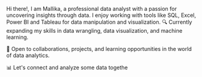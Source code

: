 Hi there!, I am Mallika, a professional data analyst with a passion for uncovering insights through data.
I enjoy working with tools like SQL, Excel, Power BI and Tableau for data manipulation and visualization.
🔍 Currently expanding my skills in data wrangling, data visualization, and machine learning.

💼 Open to collaborations, projects, and learning opportunities in the world of data analytics.

📊 Let's connect and analyze some data togethe
